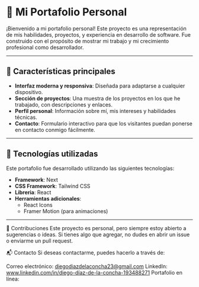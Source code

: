 # 🚀 Mi Portafolio Personal

¡Bienvenido a mi portafolio personal! Este proyecto es una representación de mis habilidades, proyectos, y experiencia en desarrollo de software. Fue construido con el propósito de mostrar mi trabajo y mi crecimiento profesional como desarrollador.

---

## 🌟 Características principales

- **Interfaz moderna y responsiva**: Diseñada para adaptarse a cualquier dispositivo.
- **Sección de proyectos**: Una muestra de los proyectos en los que he trabajado, con descripciones y enlaces.
- **Perfil personal**: Información sobre mí, mis intereses y habilidades técnicas.
- **Contacto**: Formulario interactivo para que los visitantes puedan ponerse en contacto conmigo fácilmente.

---

## 🔧 Tecnologías utilizadas

Este portafolio fue desarrollado utilizando las siguientes tecnologías:

- **Framework**: Next
- **CSS Framework**: Tailwind CSS
- **Libreria**: React
- **Herramientas adicionales**: 
  - React Icons
  - Framer Motion (para animaciones)

---

🤝 Contribuciones
Este proyecto es personal, pero siempre estoy abierto a sugerencias o ideas. Si tienes algo que agregar, no dudes en abrir un issue o enviarme un pull request.

📬 Contacto
Si deseas contactarme, puedes hacerlo a través de:

Correo electrónico: diegodiazdelaconcha23@gmail.com
LinkedIn: www.linkedin.com/in/diego-díaz-de-la-concha-193488271
Portafolio en línea: 
